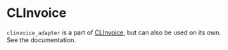 # CLInvoice

`clinvoice_adapter` is a part of [CLInvoice](https://github.com/Iron-E/clinvoice), but can also be used on its own. See the documentation.
